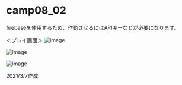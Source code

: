 # camp08_02

firebaseを使用するため、作動させるにはAPIキーなどが必要になります。

＜プレイ画面＞
![image](https://user-images.githubusercontent.com/79554085/112309491-bf9c7280-8ce6-11eb-872a-9be368235bef.png)

![image](https://user-images.githubusercontent.com/79554085/112309606-df339b00-8ce6-11eb-831c-3f8fb2aa37c5.png)

![image](https://user-images.githubusercontent.com/79554085/112309685-f70b1f00-8ce6-11eb-88f9-69e628d4c1ec.png)



2021/3/7作成
